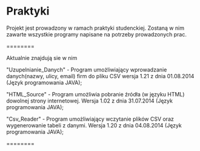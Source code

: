 Praktyki
========

Projekt jest prowadzony w ramach praktyki studenckiej.
Zostaną w nim zawarte wszystkie programy napisane na potrzeby prowadzonych prac.

========

Aktualnie znajdują sie w nim

"Uzupelnianie_Danych" - Program umożliwiający wprowadzanie danych(nazwy, ulicy, email) firm do pliku CSV
wersja 1.21 z dnia 01.08.2014 (Język programowania JAVA);

"HTML_Source" - Program umożliwia pobranie źródła (w języku HTML) dowolnej strony internetowej.
Wersja 1.02 z dnia 31.07.2014 (Język programowania JAVA);

"Csv_Reader" - Program umożliwiający wczytanie plików CSV oraz wygenerowanie tabeli z danymi.
Wersja 1.20 z dnia 04.08.2014 (Język programowania JAVA);

========

